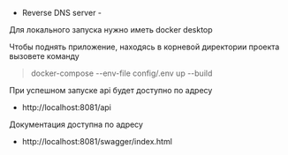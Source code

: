 - Reverse DNS server -

Для локального запуска нужно иметь docker desktop

Чтобы поднять приложение, находясь в корневой директории проекта вызовете команду
> docker-compose --env-file config/.env up --build

При успешном запуске api будет доступно по адресу
- http://localhost:8081/api

Документация доступна по адресу
- http://localhost:8081/swagger/index.html
